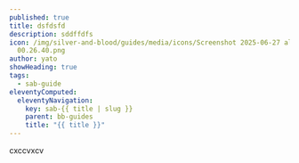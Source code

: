 ```yaml
---
published: true
title: dsfdsfd
description: sddffdfs
icon: /img/silver-and-blood/guides/media/icons/Screenshot 2025-06-27 alle
  00.26.40.png
author: yato
showHeading: true
tags:
  - sab-guide
eleventyComputed:
  eleventyNavigation:
    key: sab-{{ title | slug }}
    parent: bb-guides
    title: "{{ title }}"
---
```

cxccvxcv